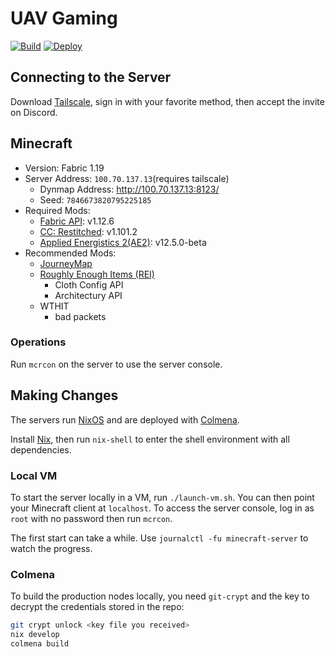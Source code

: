 # UAV Gaming

[![Build](https://github.com/uav-gaming/boxes/actions/workflows/build.yml/badge.svg)](https://github.com/uav-gaming/boxes/actions/workflows/build.yml)
[![Deploy](https://github.com/uav-gaming/boxes/actions/workflows/deploy.yml/badge.svg)](https://github.com/uav-gaming/boxes/actions/workflows/deploy.yml)

## Connecting to the Server

Download [Tailscale](https://tailscale.com), sign in with your favorite method, then accept the invite on Discord.

## Minecraft

- Version: Fabric 1.19
- Server Address: `100.70.137.13`(requires tailscale)
    - Dynmap Address: http://100.70.137.13:8123/
    - Seed: `7846673820795225185`
- Required Mods:
    - [Fabric API](https://modrinth.com/mod/fabric-api): v1.12.6
    - [CC: Restitched](https://modrinth.com/mod/cc-restitched): v1.101.2
    - [Applied Energistics 2(AE2)](https://modrinth.com/mod/ae2): v12.5.0-beta
- Recommended Mods:
    - [JourneyMap](https://modrinth.com/mod/journeymap)
    - [Roughly Enough Items (REI)](https://modrinth.com/mod/roughly-enough-items)
        - Cloth Config API
        - Architectury API
    - WTHIT
        - bad packets

### Operations

Run `mcrcon` on the server to use the server console.

## Making Changes

The servers run [NixOS](https://nixos.org/manual/nixos/unstable) and are deployed with [Colmena](https://github.com/zhaofengli/colmena).

Install [Nix](https://nixos.org/download.html), then run `nix-shell` to enter the shell environment with all dependencies.

### Local VM

To start the server locally in a VM, run `./launch-vm.sh`.
You can then point your Minecraft client at `localhost`.
To access the server console, log in as `root` with no password then run `mcrcon`.

The first start can take a while. Use `journalctl -fu minecraft-server` to watch the progress.

### Colmena

To build the production nodes locally, you need `git-crypt` and the key to decrypt the credentials stored in the repo:

```bash
git crypt unlock <key file you received>
nix develop
colmena build
```
